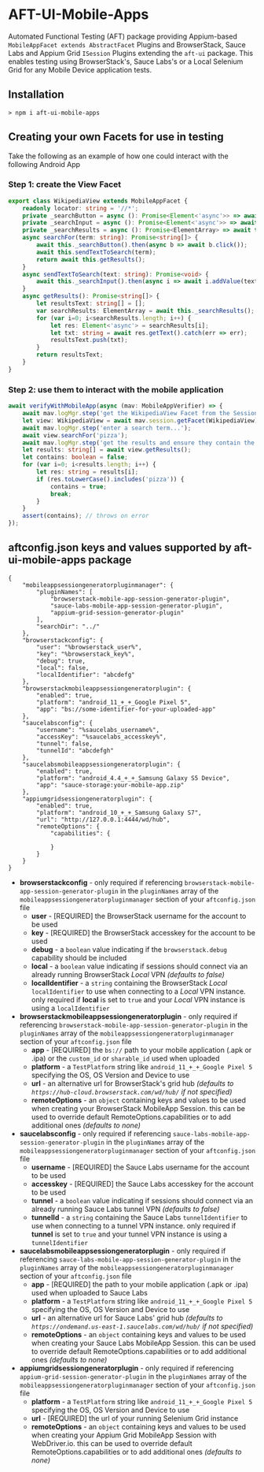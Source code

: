 # AFT-UI-Mobile-Apps
Automated Functional Testing (AFT) package providing Appium-based `MobileAppFacet extends AbstractFacet` Plugins and BrowserStack, Sauce Labs and Appium Grid `ISession` Plugins extending the `aft-ui` package. This enables testing using BrowserStack's, Sauce Labs's or a Local Selenium Grid for any Mobile Device application tests.

## Installation
`> npm i aft-ui-mobile-apps`

## Creating your own Facets for use in testing
Take the following as an example of how one could interact with the following Android App

### Step 1: create the View Facet

```typescript
export class WikipediaView extends MobileAppFacet {
    readonly locator: string = '//*';
    private _searchButton = async (): Promise<Element<'async'>> => await this.getElement({locator: "~Search Wikipedia", maxWaitMs: 10000});
    private _searchInput = async (): Promise<Element<'async'>> => await this.session.driver.$('android=new UiSelector().resourceId("org.wikipedia.alpha:id/search_src_text")');
    private _searchResults = async (): Promise<ElementArray> => await this.getElements({locator: "android.widget.TextView", maxWaitMs: 10000});
    async searchFor(term: string): Promise<string[]> {
        await this._searchButton().then(async b => await b.click());
        await this.sendTextToSearch(term);
        return await this.getResults();
    }
    async sendTextToSearch(text: string): Promise<void> {
        await this._searchInput().then(async i => await i.addValue(text));
    }
    async getResults(): Promise<string[]> {
        let resultsText: string[] = [];
        var searchResults: ElementArray = await this._searchResults();
        for (var i=0; i<searchResults.length; i++) {
            let res: Element<'async'> = searchResults[i];
            let txt: string = await res.getText().catch(err => err);
            resultsText.push(txt);
        }
        return resultsText;
    }
}
```
### Step 2: use them to interact with the mobile application

```typescript
await verifyWithMobileApp(async (mav: MobileAppVerifier) => {
    await mav.logMgr.step('get the WikipediaView Facet from the Session...');
    let view: WikipediaView = await mav.session.getFacet(WikipediaView);
    await mav.logMgr.step('enter a search term...');
    await view.searchFor('pizza');
    await mav.logMgr.step('get the results and ensure they contain the search term...');
    let results: string[] = await view.getResults();
    let contains: boolean = false;
    for (var i=0; i<results.length; i++) {
        let res: string = results[i];
        if (res.toLowerCase().includes('pizza')) {
            contains = true;
            break;
        }
    }
    assert(contains); // throws on error
});
```
## aftconfig.json keys and values supported by aft-ui-mobile-apps package
```
{
    "mobileappsessiongeneratorpluginmanager": {
        "pluginNames": [
            "browserstack-mobile-app-session-generator-plugin",
            "sauce-labs-mobile-app-session-generator-plugin",
            "appium-grid-session-generator-plugin"
        ],
        "searchDir": "../"
    },
    "browserstackconfig": {
        "user": "%browserstack_user%",
        "key": "%browserstack_key%",
        "debug": true,
        "local": false,
        "localIdentifier": "abcdefg"
    },
    "browserstackmobileappsessiongeneratorplugin": {
        "enabled": true,
        "platform": "android_11_+_+_Google Pixel 5",
        "app": "bs://some-identifier-for-your-uploaded-app"
    },
    "saucelabsconfig": {
        "username": "%saucelabs_username%",
        "accessKey": "%saucelabs_accesskey%",
        "tunnel": false,
        "tunnelId": "abcdefgh"
    },
    "saucelabsmobileappsessiongeneratorplugin": {
        "enabled": true,
        "platform": "android_4.4_+_+_Samsung Galaxy S5 Device",
        "app": "sauce-storage:your-mobile-app.zip"
    },
    "appiumgridsessiongeneratorplugin": {
        "enabled": true,
        "platform": "android_10_+_+_Samsung Galaxy S7",
        "url": "http://127.0.0.1:4444/wd/hub",
        "remoteOptions": {
            "capabilities": {
                
            }
        }
    }
}
```
- **browserstackconfig** - only required if referencing `browserstack-mobile-app-session-generator-plugin` in the `pluginNames` array of the `mobileappsessiongeneratorpluginmanager` section of your `aftconfig.json` file
  - **user** - [REQUIRED] the BrowserStack username for the account to be used
  - **key** - [REQUIRED] the BrowserStack accesskey for the account to be used
  - **debug** - a `boolean` value indicating if the `browserstack.debug` capability should be included
  - **local** - a `boolean` value indicating if sessions should connect via an already running BrowserStack _Local_ VPN _(defaults to false)_
  - **localIdentifier** - a `string` containing the BrowserStack _Local_ `localIdentifier` to use when connecting to a _Local_ VPN instance. only required if **local** is set to `true` and your _Local_ VPN instance is using a `localIdentifier`
- **browserstackmobileappsessiongeneratorplugin** - only required if referencing `browserstack-mobile-app-session-generator-plugin` in the `pluginNames` array of the `mobileappsessiongeneratorpluginmanager` section of your `aftconfig.json` file
  - **app** - [REQUIRED] the `bs://` path to your mobile application (.apk or .ipa) or the `custom_id` or `sharable_id` used when uploaded
  - **platform** - a `TestPlatform` string like `android_11_+_+_Google Pixel 5` specifying the OS, OS Version and Device to use
  - **url** - an alternative url for BrowserStack's grid hub _(defaults to `https://hub-cloud.browserstack.com/wd/hub/` if not specified)_
  - **remoteOptions** - an `object` containing keys and values to be used when creating your BrowserStack MobileApp Session. this can be used to override default RemoteOptions.capabilities or to add additional ones _(defaults to none)_
- **saucelabsconfig** - only required if referencing `sauce-labs-mobile-app-session-generator-plugin` in the `pluginNames` array of the `mobileappsessiongeneratorpluginmanager` section of your `aftconfig.json` file
  - **username** - [REQUIRED] the Sauce Labs username for the account to be used
  - **accesskey** - [REQUIRED] the Sauce Labs accesskey for the account to be used
  - **tunnel** - a `boolean` value indicating if sessions should connect via an already running Sauce Labs tunnel VPN _(defaults to false)_
  - **tunnelId** - a `string` containing the Sauce Labs `tunnelIdentifier` to use when connecting to a tunnel VPN instance. only required if **tunnel** is set to `true` and your tunnel VPN instance is using a `tunnelIdentifier`
- **saucelabsmobileappsessiongeneratorplugin** - only required if referencing `sauce-labs-mobile-app-session-generator-plugin` in the `pluginNames` array of the `mobileappsessiongeneratorpluginmanager` section of your `aftconfig.json` file
  - **app** - [REQUIRED] the path to your mobile application (.apk or .ipa) used when uploaded to Sauce Labs
  - **platform** - a `TestPlatform` string like `android_11_+_+_Google Pixel 5` specifying the OS, OS Version and Device to use
  - **url** - an alternative url for Sauce Labs' grid hub _(defaults to `https://ondemand.us-east-1.saucelabs.com/wd/hub/` if not specified)_
  - **remoteOptions** - an `object` containing keys and values to be used when creating your Sauce Labs MobileApp Session. this can be used to override default RemoteOptions.capabilities or to add additional ones _(defaults to none)_
- **appiumgridsessiongeneratorplugin** - only required if referencing `appium-grid-session-generator-plugin` in the `pluginNames` array of the `mobileappsessiongeneratorpluginmanager` section of your `aftconfig.json` file
  - **platform** - a `TestPlatform` string like `android_11_+_+_Google Pixel 5` specifying the OS, OS Version and Device to use
  - **url** - [REQUIRED] the url of your running Selenium Grid instance
  - **remoteOptions** - an `object` containing keys and values to be used when creating your Appium Grid MobileApp Session with WebDriver.io. this can be used to override default RemoteOptions.capabilities or to add additional ones _(defaults to none)_